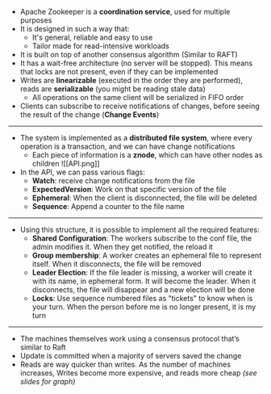 + Apache Zookeeper is a **coordination service**, used for multiple purposes
+ It is designed in such a way that:
	+ It's general, reliable and easy to use
	+ Tailor made for read-intensive workloads
+ It is built on top of another consensus algorithm (Similar to RAFT)
+ It has a wait-free architecture (no server will be stopped). This means that locks are not present, even if they can be implemented
+ Writes are **linearizable** (executed in the order they are performed), reads are **serializable** (you might be reading stale data)
	+ All operations on the same client will be serialized in FIFO order
+ Clients can subscribe to receive notifications of changes, before seeing the result of the change (**Change Events**)
---
+ The system is implemented as a **distributed file system**, where every operation is a transaction, and we can have change notifications
	+ Each piece of information is a **znode**, which can have other nodes as children
	![[API.png]]
+ In the API, we can pass various flags:
	+ **Watch**: receive change notifications from the file
	+ **ExpectedVersion**: Work on that specific version of the file
	+ **Ephemeral**: When the client is disconnected, the file will be deleted
	+ **Sequence**: Append a counter to the file name
---
+ Using this structure, it is possible to implement all the required features:
	+ **Shared Configuration**: The workers subscribe to the conf file, the admin modifies it. When they get notified, the reload it
	+ **Group membership**: A worker creates an ephemeral file to represent itself. When it disconnects, the file will be removed
	+ **Leader Election**: If the file leader is missing, a worker will create it with its name, in ephemeral form. It will become the leader. When it disconnects, the file will disappear and a new election will be done
	+ **Locks**: Use sequence numbered files as "tickets" to know when is your turn. When the person before me is no longer present, it is my turn
---
+ The machines themselves work using a consensus protocol that’s similar to Raft
+ Update is committed when a majority of servers saved the change
+ Reads are way quicker than writes. As the number of machines increases, Writes become more expensive, and reads more cheap *(see slides for graph)*